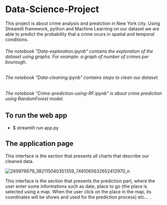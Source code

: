 # Data-Science-Project

This project is about crime analysis and prediction in New York city. Using Streamlit framework, python and Machine Learning on our dataset we are able to predict the probability that a crime ocurs in spatial and temporal conditions.

###### The notebook "Data-exploration.ipynb" contains the exploration of the dataset using graphs. For example: a graph of number of crimes per bourough.
###### The notebook "Data-cleaning.ipynb" contains steps to clean our dataset.
###### The notebook "Crime-prediction-using-RF.ipynb" is about crime prediction using RandomForest model.
## To run the web app 
* $ streamlit run app.py

## The application page

This interface is the section that presents all charts that describe our cleaned data.

![269976679_382115040351359_7481065632652412970_n](https://user-images.githubusercontent.com/93519108/220284917-470cd19f-8a6e-4568-bdad-d905af65f6fd.png)

This interface is the section that presents the prediction part, where the user enter some informations such as date, place to go (the place is selected using a map. When the user click on the place in the map, its coordinates will be shows and used for the prediction process) etc... .
